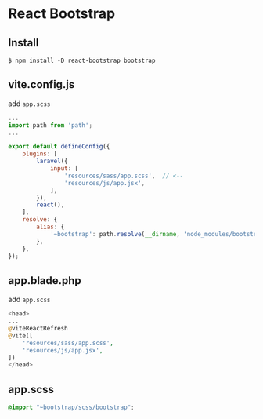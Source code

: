 # React Bootstrap

## Install

```
$ npm install -D react-bootstrap bootstrap
```

## vite.config.js

add `app.scss`

```js
...
import path from 'path';
...

export default defineConfig({
    plugins: [
        laravel({
            input: [
                'resources/sass/app.scss',  // <--
                'resources/js/app.jsx',
            ],
        }),
        react(),
    ],
    resolve: {
        alias: {
            '~bootstrap': path.resolve(__dirname, 'node_modules/bootstrap'),
        },
    },
});

```

## app.blade.php

add `app.scss`

```php
<head>
...
@viteReactRefresh
@vite([
    'resources/sass/app.scss',
    'resources/js/app.jsx',
])
</head>
```

## app.scss

```scss
@import "~bootstrap/scss/bootstrap";
```
